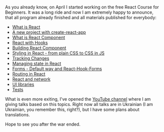 As you already know, on April I started working on the free React Course for Beginners. It was a long ride and now I am extremely happy to announce, that all program already finished and all materials published for everybody:

- [What is React](https://www.youtube.com/watch?v=fQ_UNyQBiqg)
- [A new project with create-react-app](https://www.youtube.com/watch?v=2r1TW9yPhlQ)
- [What is React Component](https://drag13.io/react-learning-course-short/react-components)
- [React with Hooks](https://drag13.io/react-learning-course-short/react-hooks)
- [Building React Component](https://drag13.io/react-learning-course-short/react-new-component)
- [Styling in React - from plain CSS to CSS in JS](https://drag13.io/react-learning-course-short/react-styling)
- [Tracking Changes](https://drag13.io/react-learning-course-short/react-change-detection)
- [Managing state in React](https://drag13.io/react-learning-course-short/react-state-management)
- [Forms - Default way and React-Hook-Forms](https://drag13.io/react-learning-course-short/react-forms)
- [Routing in React](https://drag13.io/react-learning-course-short/react-router)
- [React and network](https://drag13.io/react-learning-course-short/react-network)
- [UI libraries](https://drag13.io/react-learning-course-short/react-ui-lib)
- [Tests](https://drag13.io/react-learning-course-short/react-testing)

What is even more exiting, I've opened the [YouTube channel](https://www.youtube.com/channel/UCg-txtmOEQ8BniR8008O1mA) where I am giving talks based on this topics. Right now all talks are in Ukrainian (I am Ukrainian, you remember this, right?), but I have some plans about translations.

Hope to see you after the war ended.